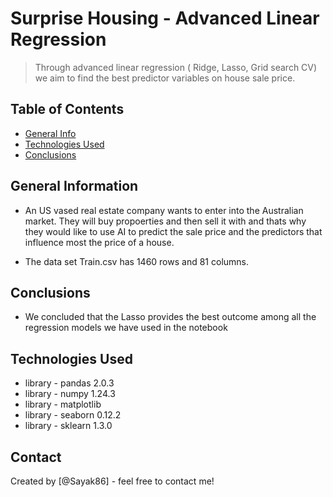 # Surprise Housing - Advanced Linear Regression
> Through advanced linear regression ( Ridge, Lasso, Grid search CV) we aim to find the best predictor variables on house sale price.


## Table of Contents
* [General Info](#general-information)
* [Technologies Used](#technologies-used)
* [Conclusions](#conclusions)

<!-- You can include any other section that is pertinent to your problem -->

## General Information
- An US vased real estate company wants to enter into the Australian market. They will buy propoerties and then sell it with and thats why they would like to use AI to predict the sale price and the predictors that influence most the price of a house.

- The data set Train.csv has 1460 rows and 81 columns.

<!-- You don't have to answer all the questions - just the ones relevant to your project. -->

## Conclusions
- We concluded that the Lasso provides the best outcome among all the regression models we have used in the notebook



<!-- You don't have to answer all the questions - just the ones relevant to your project. -->


## Technologies Used
- library - pandas 2.0.3
- library - numpy 1.24.3
- library - matplotlib
- library - seaborn 0.12.2
- library - sklearn 1.3.0





## Contact
Created by [@Sayak86] - feel free to contact me!

